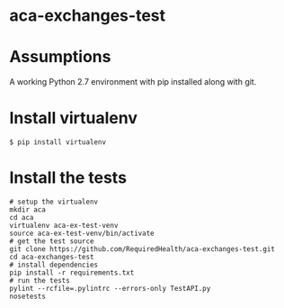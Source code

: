 aca-exchanges-test
==================

Assumptions
===========
A working Python 2.7 environment with pip installed along with git.

Install virtualenv
====================

    $ pip install virtualenv
    
Install the tests
=================
```Shell
# setup the virtualenv 
mkdir aca
cd aca
virtualenv aca-ex-test-venv
source aca-ex-test-venv/bin/activate
# get the test source
git clone https://github.com/RequiredHealth/aca-exchanges-test.git
cd aca-exchanges-test
# install dependencies
pip install -r requirements.txt
# run the tests
pylint --rcfile=.pylintrc --errors-only TestAPI.py
nosetests

```

